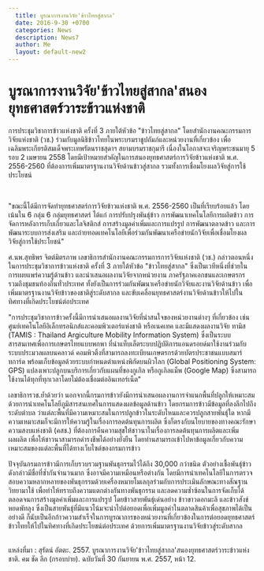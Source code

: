 ```yaml
---
  title: บูรณาการงานวิจัย'ข้าวไทยสู่สากล'
  date: 2016-9-30 +0700		  
  categories: News		
  description: News7		  
  author: Me		 
  layout: default-new2
---
```



# บูรณาการงานวิจัย'ข้าวไทยสู่สากล'สนองยุทธศาสตร์วาระข้าวแห่งชาติ
<p> การประชุมวิชาการข้าวแห่งชาติ ครั้งที่ 3 ภายใต้หัวข้อ "ข้าวไทยสู่สากล" โดยสำนักงานคณะกรรมการวิจัยแห่งชาติ (วช.) ร่วมกับมูลนิธิข้าวไทยในพระบรมราชูปถัมภ์และหน่วยงานที่เกี่ยวข้อง เพื่อเฉลิมพระเกียรติสมเด็จพระเทพรัตนราชสุดาฯ สยามบรมราชกุมารี เนื่องในโอกาสจะเจริญพระชนมายุ 5 รอบ 2 เมษายน 2558 โดยมีเป้าหมายสำคัญในการสนองยุทธศาสตร์การวิจัยข้าวแห่งชาติ พ.ศ. 2556-2560 ที่ต้องการเพิ่มมาตรฐานงานวิจัยด้านข้าวสู่สากล รวมทั้งการเชื่อมโยงผลวิจัยสู่การใช้ประโยชน์</p>
<br>
<p> "ขณะนี้ได้มีการจัดทำยุทธศาสตร์การวิจัยข้าวแห่งชาติ พ.ศ. 2556-2560 เป็นที่เรียบร้อยแล้ว โดยเน้นใน 6 กลุ่ม 6 กลุ่มยุทธศาสตร์ ได้แก่ การปรับปรุงพันธุ์ข้าว การพัฒนาเทคโนโลยีการผลิตข้าว การจัดการหลังการเก็บเกี่ยวและโลจิสติกส์ การสร้างมูลค่าเพิ่มและการแปรรูป การพัฒนาตลาดข้าว และการพัฒนาระบบการส่งเสริม และถ่ายทอดเทคโนโลยีเพื่อร่วมกันพัฒนาเครือข่ายนักวิจัยเพื่อเชื่อมโยงผลวิจัยสู่การใช้ประโยชน์"</p>
<p> ศ.นพ.สุทธิพร จิตต์มิตรภาพ เลขาธิการสำนักงานคณะกรรมการการวิจัยแห่งชาติ (วช.) กล่าวตอนหนึ่งในการประชุมวิชาการข้าวแห่งชาติ ครั้งที่ 3 ภายใต้หัวข้อ "ข้าวไทยสู่สากล" ซึ่งเป็นเวทีหนึ่งที่ช่วยในการเผยแพร่ความรู้ด้านข้าว และนำเสนอผลงานวิจัยจากหน่วยงาน ภาครัฐภาคเอกชนและเกษตรกร รวมถึงชุมชนท้องถิ่นทั่วประเทศ ทั้งยังเป็นการร่วมกันพัฒนาเครือข่ายนักวิจัยและงานวิจัยด้านข้าว เพื่อเพิ่มมาตรฐานงานวิจัยข้าวของชาติสู่ระดับสากล และขับเคลื่อนยุทธศาสตร์งานวิจัยด้านข้าวให้ไปในทิศทางที่เกิดประโยชน์ต่อประเทศ </p>

<p> "การประชุมวิชาการข้าวครั้งนี้มีการนำเสนอผลงานวิจัยที่น่าสนใจของหน่วยงานต่างๆ ที่เกี่ยวข้อง เช่น ศูนย์เทคโนโลยีอิเล็กทรอนิกส์และคอมพิวเตอร์แห่งชาติ หรือเนคเทค และมีแสดงผลงานวิจัย ทามิส (TAMIS : Thailand Argiculture Mobility Information System) ซึ่งเป็นระบบสารสนเทศเพื่อการเกษตรไทยแบบพกพา ที่นำแท็บเล็ตระบบปฏิบัติการแอนดรอยด์มาใช้งานร่วมกับระบบประมวลผลบนคลาวด์ คอมพิวติ้งที่สามารถลงทะเบียนเกษตรกรด้วยบัตรประชาชนแบบสมาร์ทการ์ด พร้อมเก็บข้อมูลด้วยระบบกำหนดตำแหน่งพิกัดบนผิวโลก (Global Positioning System: GPS) แปลงเพาะปลูกบนบริการเกี่ยวกับแผนที่ของกูเกิล หรือกูเกิลแม็พ (Google Map) ซึ่งสามารถใช้งานได้ทุกที่ทุกเวลาโดยไม่ต้องเชื่อมต่ออินเทอร์เน็ต" </p>

<p>เลขาธิการวช.ย้ำด้วยว่า นอกจากนี้กรมการข้าวยังมีการนำเสนอผลงานการจำแนกพื้นที่ปลูกให้เหมาะสม ด้วยการนำเทคโนโลยีภูมิสารสนเทศในการแสดงผลข้อมูลด้านข้าว โดยกรมการข้าวมีข้อมูลที่ลงลึกไปถึงระดับตำบล ว่าแต่ละพื้นที่มีความเหมาะสมในการปลูกข้าวในระดับไหนและควรปลูกสายพันธุ์ใด หากมีความเหมาะสมก็จะมีการให้ความรู้ในเรื่องการลดต้นทุนการผลิต ซึ่งก็ตรงกับนโยบายของทางคณะรักษาความสงบแห่งชาติ (คสช.) ที่ต้องการคืนความสุขให้ชาวนาในเรื่องการลดต้นทุนการผลิตและเพิ่มผลผลิต เพื่อให้ชาวนาสามารถดำรงชีพได้อย่างยั่งยืน โดยท่านสามารถเข้าไปหาข้อมูลเกี่ยวกับความเหมาะสมของแต่ละพื้นที่ได้ทางเว็บไซต์ของกรมการข้าว
</p>

<p> ปัจจุบันกรมการข้าวมีการเก็บรวบรวมฐานพันธุกรรมไว้ได้ถึง 30,000 กว่าชนิด ตัวอย่างเชื้อพันธุ์ข้าวดังกล่าวมีชื่อที่ซ้ำกันจำนวนมาก ซึ่งอาจมีความเหมือนหรือต่างกัน  โดยมีการนำเทคโนโลยีในการตรวจสอบความหลากหลายของพันธุกรรมด้วยเครื่องหมายโมเลกุลร่วมกับการประเมินลักษณะทางสัณฐานวิทยามาใช้ เพื่อทำให้ทราบถึงความแตกต่างกันทางพันธุกรรม และลดความซ้ำซ้อนในการจัดเก็บได้ ตลอดจนการสร้างมูลค่าเพิ่มและการแปรรูป โดยข้าวสายพันธุ์เด่นอย่าง ข้าวขาวดอกมะลิ และข้าวสังข์หยดพัทลุง ซึ่งเป็นสายพันธุ์ที่มีแนวโน้มจะนำไปต่อยอดเพื่อเพิ่มมูลค่าในตลาดสินค้าเพื่อสุขภาพได้เป็นอย่างดี
ก็นับเป็นอีกก้าวความสำเร็จในการบูรณาการของหน่วยงานที่เกี่ยวข้องในการต่อยอดยุทธศาสตร์ข้าวไทยให้ไปในทิศทางที่เกิดประโยชน์ต่อประเทศ ด้วยการเพิ่มมาตรฐานงานวิจัยข้าวสู่ระดับสากล</p>

<br>
แหล่งที่มา : สุรัตน์ อัตตะ. 2557. บูรณาการงานวิจัย'ข้าวไทยสู่สากล'สนองยุทธศาสตร์วาระข้าวแห่งชาติ. คม ชัด ลึก (กรอบบ่าย). ฉบับวันที่ 30 กันยายน พ.ศ. 2557, หน้า 12.
